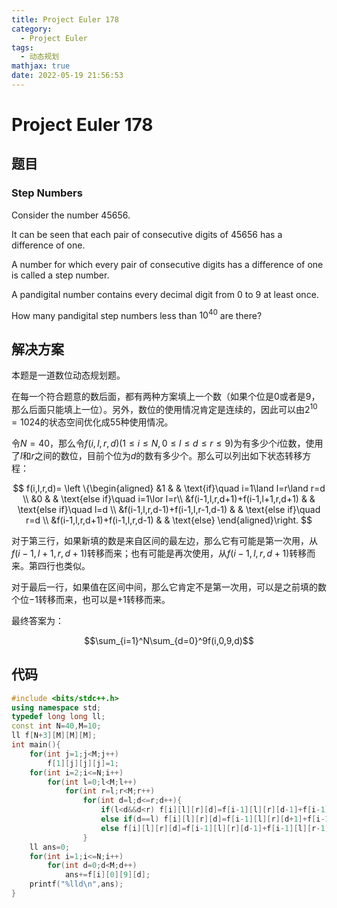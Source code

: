 ```yaml
---
title: Project Euler 178
category:
  - Project Euler
tags:
  - 动态规划
mathjax: true
date: 2022-05-19 21:56:53
---
```


<escape><!-- more --></escape>

# Project Euler 178

## 题目

### Step Numbers

Consider the number $45656$.

It can be seen that each pair of consecutive digits of $45656$ has a difference of one.

A number for which every pair of consecutive digits has a difference of one is called a step number.

A pandigital number contains every decimal digit from $0$ to $9$ at least once.

How many pandigital step numbers less than $10^{40}$ are there?

## 解决方案

本题是一道数位动态规划题。

在每一个符合题意的数后面，都有两种方案填上一个数（如果个位是$0$或者是$9$，那么后面只能填上一位）。另外，数位的使用情况肯定是连续的，因此可以由$2^{10}=1024$的状态空间优化成$55$种使用情况。

令$N=40$，那么令$f(i,l,r,d)(1\le i\le N,0\le l\le d\le r \le 9 )$为有多少个$i$位数，使用了$l$和$r$之间的数位，目前个位为$d$的数有多少个。那么可以列出如下状态转移方程：

$$
f(i,l,r,d)=
\left \{\begin{aligned}
  &1  & & \text{if}\quad i=1\land l=r\land r=d \\
  &0 & & \text{else if}\quad i=1\lor l=r\\
  &f(i-1,l,r,d+1)+f(i-1,l+1,r,d+1) & & \text{else if}\quad l=d \\
  &f(i-1,l,r,d-1)+f(i-1,l,r-1,d-1) & & \text{else if}\quad r=d \\
  &f(i-1,l,r,d+1)+f(i-1,l,r,d-1) & & \text{else}
\end{aligned}\right.
$$

对于第三行，如果新填的数是来自区间的最左边，那么它有可能是第一次用，从$f(i-1,l+1,r,d+1)$转移而来；也有可能是再次使用，从$f(i-1,l,r,d+1)$转移而来。第四行也类似。

对于最后一行，如果值在区间中间，那么它肯定不是第一次用，可以是之前填的数个位$-1$转移而来，也可以是$+1$转移而来。

最终答案为：

$$\sum_{i=1}^N\sum_{d=0}^9f(i,0,9,d)$$

## 代码

```C++
#include <bits/stdc++.h>
using namespace std;
typedef long long ll;
const int N=40,M=10;
ll f[N+3][M][M][M];
int main(){
    for(int j=1;j<M;j++)
        f[1][j][j][j]=1;
    for(int i=2;i<=N;i++)
        for(int l=0;l<M;l++)
            for(int r=l;r<M;r++)
                for(int d=l;d<=r;d++){
                    if(l<d&&d<r) f[i][l][r][d]=f[i-1][l][r][d-1]+f[i-1][l][r][d+1];
                    else if(d==l) f[i][l][r][d]=f[i-1][l][r][d+1]+f[i-1][l+1][r][d+1];
                    else f[i][l][r][d]=f[i-1][l][r][d-1]+f[i-1][l][r-1][d-1];
                }
    ll ans=0;
    for(int i=1;i<=N;i++)
        for(int d=0;d<M;d++)
            ans+=f[i][0][9][d];
    printf("%lld\n",ans);
}

```
